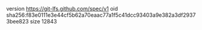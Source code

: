 version https://git-lfs.github.com/spec/v1
oid sha256:f83e0111e3e44cf5b62a70eaac77a1f5c41dcc93403a9e382a3df29373bee823
size 12843
